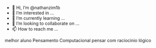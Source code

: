 - 👋 Hi, I’m @nathanzim1b
- 👀 I’m interested in ...
- 🌱 I’m currently learning ...
- 💞️ I’m looking to collaborate on ...
- 📫 How to reach me ...

<!---
nathanzim1b/nathanzim1b is a ✨ special ✨ repository because its `README.md` (this file) appears on your GitHub profile.
You can click the Preview link to take a look at your changes.
--->
melhor aluno 
Pensamento  Computacional 
pensar com raciocinio lógico
